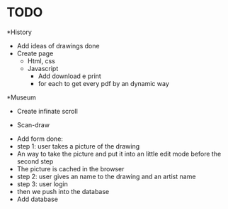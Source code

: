 # TODO
*History
- Add ideas of drawings done
- Create page
  - Html, css
  - Javascript 
    - Add download e print
    - for each to get every pdf by an dynamic way

*Museum 
- Create infinate scroll

* Scan-draw
- Add form done:
 - step 1: user takes a picture of the drawing
  - An way to take the picture and put it into an little edit mode before the second step
  - The picture is cached in the browser 
 - step 2: user gives an name to the drawing and an artist name
 - step 3: user login
  - then we push into the database
- Add database

